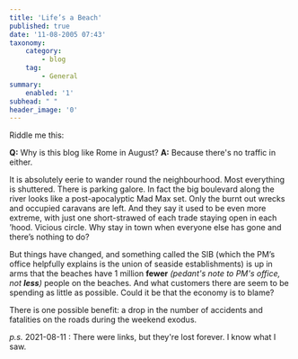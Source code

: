 ```yaml
---
title: 'Life’s a Beach'
published: true
date: '11-08-2005 07:43'
taxonomy:
    category:
        - blog
    tag:
        - General
summary:
    enabled: '1'
subhead: " "
header_image: '0'
---
```


Riddle me this:

**Q:** Why is this blog like Rome in August?
**A:** Because there's no traffic in either.

It is absolutely eerie to wander round the neighbourhood. Most everything is shuttered. There is parking galore. In fact the big boulevard along the river looks like a post-apocalyptic Mad Max set. Only the burnt out wrecks and occupied caravans are left. And they say it used to be even more extreme, with just one short-strawed of each trade staying open in each ’hood. Vicious circle. Why stay in town when everyone else has gone and there’s nothing to do?

But things have changed, and something called the SIB (which the PM’s office helpfully explains is the union of seaside establishments) is up in arms that the beaches have 1 million **fewer**  _(pedant's note to PM's office, not **less**)_ people on the beaches. And what customers there are seem to be spending as little as possible. Could it be that the economy is to blame?

There is one possible benefit: a drop in the number of accidents and fatalities on the roads during the weekend exodus.

_p.s._ 2021-08-11 : There were links, but they're lost forever. I know what I saw.
